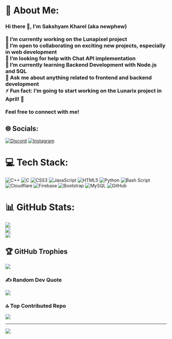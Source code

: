 # 💫 About Me:
### Hi there 👋, I'm Sakshyam Kharel (aka newphew)<br><br>🔭 I’m currently working on the **Lunapixel** project  <br>👯 I’m open to collaborating on exciting new projects, especially in web development  <br>🤝 I’m looking for help with **Chat API** implementation  <br>🌱 I’m currently learning **Backend Development** with **Node.js** and **SQL**  <br>💬 Ask me about anything related to **frontend and backend development**  <br>⚡ Fun fact: I’m going to start working on the **Lunarix** project in April! 🚀<br><br>Feel free to connect with me!<br>


## 🌐 Socials:
[![Discord](https://img.shields.io/badge/Discord-%237289DA.svg?logo=discord&logoColor=white)](https://discord.gg/https://discord.gg/nKrfbuj8) [![Instagram](https://img.shields.io/badge/Instagram-%23E4405F.svg?logo=Instagram&logoColor=white)](https://instagram.com/sk7X.Arch) 

# 💻 Tech Stack:
![C++](https://img.shields.io/badge/c++-%2300599C.svg?style=for-the-badge&logo=c%2B%2B&logoColor=white) ![C](https://img.shields.io/badge/c-%2300599C.svg?style=for-the-badge&logo=c&logoColor=white) ![CSS3](https://img.shields.io/badge/css3-%231572B6.svg?style=for-the-badge&logo=css3&logoColor=white) ![JavaScript](https://img.shields.io/badge/javascript-%23323330.svg?style=for-the-badge&logo=javascript&logoColor=%23F7DF1E) ![HTML5](https://img.shields.io/badge/html5-%23E34F26.svg?style=for-the-badge&logo=html5&logoColor=white) ![Python](https://img.shields.io/badge/python-3670A0?style=for-the-badge&logo=python&logoColor=ffdd54) ![Bash Script](https://img.shields.io/badge/bash_script-%23121011.svg?style=for-the-badge&logo=gnu-bash&logoColor=white) ![Cloudflare](https://img.shields.io/badge/Cloudflare-F38020?style=for-the-badge&logo=Cloudflare&logoColor=white) ![Firebase](https://img.shields.io/badge/firebase-%23039BE5.svg?style=for-the-badge&logo=firebase) ![Bootstrap](https://img.shields.io/badge/bootstrap-%238511FA.svg?style=for-the-badge&logo=bootstrap&logoColor=white) ![MySQL](https://img.shields.io/badge/mysql-4479A1.svg?style=for-the-badge&logo=mysql&logoColor=white) ![GitHub](https://img.shields.io/badge/github-%23121011.svg?style=for-the-badge&logo=github&logoColor=white)
# 📊 GitHub Stats:
![](https://github-readme-stats.vercel.app/api?username=developer-sakshyam&theme=radical&hide_border=false&include_all_commits=true&count_private=false)<br/>
![](https://github-readme-streak-stats.herokuapp.com/?user=developer-sakshyam&theme=radical&hide_border=false)<br/>
![](https://github-readme-stats.vercel.app/api/top-langs/?username=developer-sakshyam&theme=radical&hide_border=false&include_all_commits=true&count_private=false&layout=compact)

## 🏆 GitHub Trophies
![](https://github-profile-trophy.vercel.app/?username=developer-sakshyam&theme=radical&no-frame=true&no-bg=true&margin-w=4)

### ✍️ Random Dev Quote
![](https://quotes-github-readme.vercel.app/api?type=horizontal&theme=radical)

### 🔝 Top Contributed Repo
![](https://github-contributor-stats.vercel.app/api?username=developer-sakshyam&limit=5&theme=dark&combine_all_yearly_contributions=true)

---
[![](https://visitcount.itsvg.in/api?id=developer-sakshyam&icon=2&color=0)](https://visitcount.itsvg.in)

<!-- Proudly created with GPRM ( https://gprm.itsvg.in ) -->
